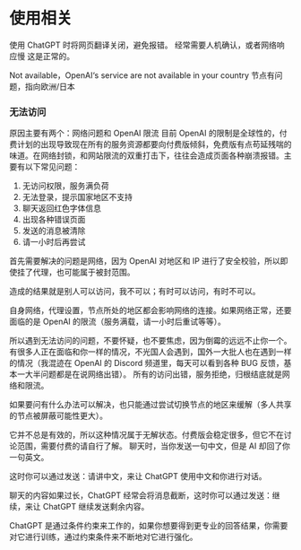 # 使用相关

使用 ChatGPT 时将网页翻译关闭，避免报错。 经常需要人机确认，或者网络响应慢 这是正常的。

Not available，OpenAI‘s service are not available in your country 节点有问题，指向欧洲/日本

### 无法访问

原因主要有两个：网络问题和 OpenAI 限流 目前 OpenAI 的限制是全球性的，付费计划的出现导致现在所有的服务资源都要向付费版倾斜，免费版有点苟延残喘的味道。在网络封锁，和网站限流的双重打击下，往往会造成页面各种崩溃报错。主要有以下常见问题：

1. 无访问权限，服务满负荷
2. 无法登录，提示国家地区不支持
3. 聊天返回红色字体信息
4. 出现各种错误页面
5. 发送的消息被清除
6. 请一小时后再尝试

首先需要解决的问题是网络，因为 OpenAI 对地区和 IP 进行了安全校验，所以即使挂了代理，也可能属于被封范围。

造成的结果就是别人可以访问，我不可以；有时可以访问，有时不可以。

自身网络，代理设置，节点所处的地区都会影响网络的连接。如果网络正常，还要面临的是 OpenAI 的限流（服务满载，请一小时后重试等等）。

所以遇到无法访问的问题，不要怀疑，也不要焦虑，因为倒霉的远远不止你一个。有很多人正在面临和你一样的情况，不光国人会遇到，国外一大批人也在遇到一样的情况（我混迹在 OpenAI 的 Discord 频道里，每天可以看到各种 BUG 反馈，基本一大半问题都是在说网络出错）。 所有的访问出错，服务拒绝，归根结底就是网络和限流。

如果要问有什么办法可以解决，也只能通过尝试切换节点的地区来缓解（多人共享的节点被屏蔽可能性更大）。

它并不总是有效的，所以这种情况属于无解状态。付费版会稳定很多，但它不在讨论范围，需要付费的请自行了解。 聊天时，当你发送一句中文，但是 AI 却回了你一句英文。

这时你可以通过发送：请讲中文，来让 ChatGPT 使用中文和你进行对话。

聊天的内容如果过长，ChatGPT 经常会将消息截断，这时你可以通过发送：继续，来让 ChatGPT 继续发送剩余内容。

ChatGPT 是通过条件约束来工作的，如果你想要得到更专业的回答结果，你需要对它进行训练，通过约束条件来不断地对它进行强化。
